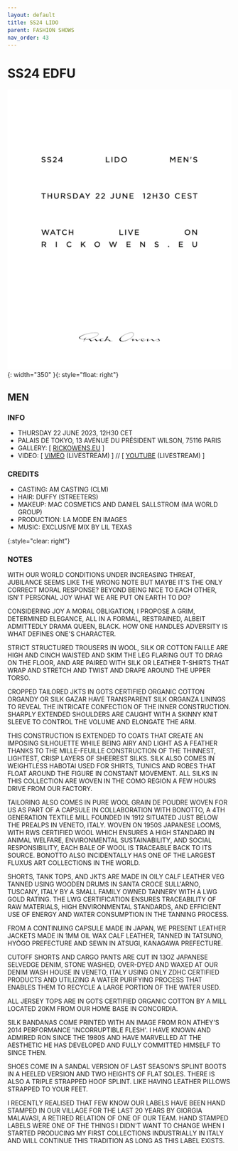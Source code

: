 ```yaml
---
layout: default
title: SS24 LIDO
parent: FASHION SHOWS
nav_order: 43
---
```


# SS24 EDFU

![SS24 LIDO MEN'S](/assets/images/ss24-m.gif){: width="350" }{: style="float: right"}
## MEN

### INFO

- THURSDAY 22 JUNE 2023, 12H30 CET
- PALAIS DE TOKYO, 13 AVENUE DU PRÉSIDENT WILSON, 75116 PARIS
- GALLERY: [ [RICKOWENS.EU](https://www.rickowens.eu/en/IT/collections/men-lido-ss24) ]
- VIDEO: [ [VIMEO](https://vimeo.com/838652209) (LIVESTREAM) ] // [ [YOUTUBE](https://www.youtube.com/watch?v=GNnxSkTkOew) (LIVESTREAM) ]

### CREDITS

- CASTING: AM CASTING (CLM)
- HAIR: DUFFY (STREETERS)
- MAKEUP: MAC COSMETICS AND DANIEL SALLSTROM (MA WORLD GROUP)
- PRODUCTION: LA MODE EN IMAGES
- MUSIC: EXCLUSIVE MIX BY LIL TEXAS

{:style="clear: right"}

### NOTES

WITH OUR WORLD CONDITIONS UNDER INCREASING THREAT, JUBILANCE SEEMS LIKE THE WRONG NOTE BUT MAYBE IT'S THE ONLY CORRECT MORAL RESPONSE? BEYOND BEING NICE TO EACH OTHER, ISN'T PERSONAL JOY WHAT WE ARE PUT ON EARTH TO DO?

CONSIDERING JOY A MORAL OBLIGATION, I PROPOSE A GRIM, DETERMINED ELEGANCE, ALL IN A FORMAL, RESTRAINED, ALBEIT ADMITTEDLY DRAMA QUEEN, BLACK. HOW ONE HANDLES ADVERSITY IS WHAT DEFINES ONE'S CHARACTER.

STRICT STRUCTURED TROUSERS IN WOOL, SILK OR COTTON FAILLE ARE HIGH AND CINCH WAISTED AND SKIM THE LEG FLARING OUT TO DRAG ON THE FLOOR, AND ARE PAIRED WITH SILK OR LEATHER T-SHIRTS THAT WRAP AND STRETCH AND TWIST AND DRAPE AROUND THE UPPER TORSO.

CROPPED TAILORED JKTS IN GOTS CERTIFIED ORGANIC COTTON ORGANDY OR SILK GAZAR HAVE TRANSPARENT SILK ORGANZA LININGS TO REVEAL THE INTRICATE CONFECTION OF THE INNER CONSTRUCTION. SHARPLY EXTENDED SHOULDERS ARE CAUGHT WITH A SKINNY KNIT SLEEVE TO CONTROL THE VOLUME AND ELONGATE THE ARM.

THIS CONSTRUCTION IS EXTENDED TO COATS THAT CREATE AN IMPOSING SILHOUETTE WHILE BEING AIRY AND LIGHT AS A FEATHER THANKS TO THE MILLE-FEUILLE CONSTRUCTION OF THE THINNEST, LIGHTEST, CRISP LAYERS OF SHEEREST SILKS. SILK ALSO COMES IN WEIGHTLESS HABOTAI USED FOR SHIRTS, TUNICS AND ROBES THAT FLOAT AROUND THE FIGURE IN CONSTANT MOVEMENT. ALL SILKS IN THIS COLLECTION ARE WOVEN IN THE COMO REGION A FEW HOURS DRIVE FROM OUR FACTORY.

TAILORING ALSO COMES IN PURE WOOL GRAIN DE POUDRE WOVEN FOR US AS PART OF A CAPSULE IN COLLABORATION WITH BONOTTO, A 4TH GENERATION TEXTILE MILL FOUNDED IN 1912 SITUATED JUST BELOW THE PREALPS IN VENETO, ITALY. WOVEN ON 1950S JAPANESE LOOMS, WITH RWS CERTIFIED WOOL WHICH ENSURES A HIGH STANDARD IN ANIMAL WELFARE, ENVIRONMENTAL SUSTAINABILITY, AND SOCIAL RESPONSIBILITY, EACH BALE OF WOOL IS TRACEABLE BACK TO ITS SOURCE. BONOTTO ALSO INCIDENTALLY HAS ONE OF THE LARGEST FLUXUS ART COLLECTIONS IN THE WORLD.

SHORTS, TANK TOPS, AND JKTS ARE MADE IN OILY CALF LEATHER VEG TANNED USING WOODEN DRUMS IN SANTA CROCE SULL'ARNO, TUSCANY, ITALY BY A SMALL FAMILY OWNED TANNERY WITH A LWG GOLD RATING. THE LWG CERTIFICATION ENSURES TRACEABILITY OF RAW MATERIALS, HIGH ENVIRONMENTAL STANDARDS, AND EFFICIENT USE OF ENERGY AND WATER CONSUMPTION IN THE TANNING PROCESS.

FROM A CONTINUING CAPSULE MADE IN JAPAN, WE PRESENT LEATHER JACKETS MADE IN 1MM OIL WAX CALF LEATHER, TANNED IN TATSUNO, HYŌGO PREFECTURE AND SEWN IN ATSUGI, KANAGAWA PREFECTURE.

CUTOFF SHORTS AND CARGO PANTS ARE CUT IN 13OZ JAPANESE SELVEDGE DENIM, STONE WASHED, OVER-DYED AND WAXED AT OUR DENIM WASH HOUSE IN VENETO, ITALY USING ONLY ZDHC CERTIFIED PRODUCTS AND UTILIZING A WATER PURIFYING PROCESS THAT ENABLES THEM TO RECYCLE A LARGE PORTION OF THE WATER USED.

ALL JERSEY TOPS ARE IN GOTS CERTIFIED ORGANIC COTTON BY A MILL LOCATED 20KM FROM OUR HOME BASE IN CONCORDIA.

SILK BANDANAS COME PRINTED WITH AN IMAGE FROM RON ATHEY'S 2014 PERFORMANCE 'INCORRUPTIBLE FLESH'. I HAVE KNOWN AND ADMIRED RON SINCE THE 1980S AND HAVE MARVELLED AT THE AESTHETIC HE HAS DEVELOPED AND FULLY COMMITTED HIMSELF TO SINCE THEN.

SHOES COME IN A SANDAL VERSION OF LAST SEASON'S SPLINT BOOTS IN A HEELED VERSION AND TWO HEIGHTS OF FLAT SOLES. THERE IS ALSO A TRIPLE STRAPPED HOOF SPLINT. LIKE HAVING LEATHER PILLOWS STRAPPED TO YOUR FEET.

I RECENTLY REALISED THAT FEW KNOW OUR LABELS HAVE BEEN HAND STAMPED IN OUR VILLAGE FOR THE LAST 20 YEARS BY GIORGIA MALAVASI, A RETIRED RELATION OF ONE OF OUR TEAM. HAND STAMPED LABELS WERE ONE OF THE THINGS I DIDN'T WANT TO CHANGE WHEN I STARTED PRODUCING MY FIRST COLLECTIONS INDUSTRIALLY IN ITALY AND WILL CONTINUE THIS TRADITION AS LONG AS THIS LABEL EXISTS.
